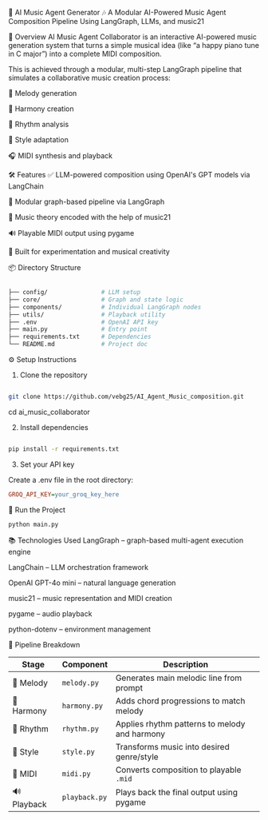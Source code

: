 🎼 AI Music Agent Generator 🎶
A Modular AI-Powered Music Agent Composition Pipeline Using LangGraph, LLMs, and music21

🧠 Overview
AI Music Agent Collaborator is an interactive AI-powered music generation system that turns a simple musical idea (like “a happy piano tune in C major”) into a complete MIDI composition.

This is achieved through a modular, multi-step LangGraph pipeline that simulates a collaborative music creation process:

🧠 Melody generation

🎹 Harmony creation

🥁 Rhythm analysis

🎼 Style adaptation

🎧 MIDI synthesis and playback

🛠 Features
✅ LLM-powered composition using OpenAI's GPT models via LangChain

🧩 Modular graph-based pipeline via LangGraph

🎵 Music theory encoded with the help of music21

🔊 Playable MIDI output using pygame

🌱 Built for experimentation and musical creativity

📦 Directory Structure
```bash

├── config/               # LLM setup
├── core/                 # Graph and state logic
├── components/           # Individual LangGraph nodes
├── utils/                # Playback utility
├── .env                  # OpenAI API key
├── main.py               # Entry point
├── requirements.txt      # Dependencies
└── README.md             # Project doc
```
⚙️ Setup Instructions
1. Clone the repository
```bash

git clone https://github.com/vebg25/AI_Agent_Music_composition.git
```
cd ai_music_collaborator


2. Install dependencies
```bash

pip install -r requirements.txt

```
3. Set your API key

Create a .env file in the root directory:

```ini
GROQ_API_KEY=your_groq_key_here
```
🚀 Run the Project
```bash
python main.py
```

📚 Technologies Used
LangGraph – graph-based multi-agent execution engine

LangChain – LLM orchestration framework

OpenAI GPT-4o mini – natural language generation

music21 – music representation and MIDI creation

pygame – audio playback

python-dotenv – environment management

🔄 Pipeline Breakdown

| Stage       | Component     | Description                                   |
| ----------- | ------------- | --------------------------------------------- |
| 🎼 Melody   | `melody.py`   | Generates main melodic line from prompt       |
| 🎹 Harmony  | `harmony.py`  | Adds chord progressions to match melody       |
| 🥁 Rhythm   | `rhythm.py`   | Applies rhythm patterns to melody and harmony |
| 🎻 Style    | `style.py`    | Transforms music into desired genre/style     |
| 🧾 MIDI     | `midi.py`     | Converts composition to playable `.mid`       |
| 🔊 Playback | `playback.py` | Plays back the final output using pygame      |
